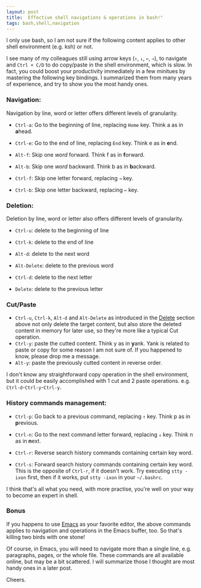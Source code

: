 ```yaml
---
layout: post
title:  Effective shell navigations & operations in bash!"
tags: bash,shell,navigation
---
```


I only use bash, so I am not sure if the following content applies to other
shell environment (e.g. ksh) or not.

I see many of my colleagues still using arrow keys (`↑`, `↓`, `←`, `→`), to
navigate and `Ctrl + C/D` to do copy/paste in the shell environment, which is
slow. In fact, you could boost your productivity immediately in a few minitues
by mastering the following key bindings. I summarized them from many years of
experience, and try to show you the most handy ones.

### Navigation:

Navigation by line, word or letter offers different levels of granularity.

* `Ctrl-a`: Go to the beginning of line, replacing `Home` key. Think a as in **a**head.
* `Ctrl-e`: Go to the end of line, replacing `End` key. Think e as in **e**nd.
	
* `Alt-f`: Skip one *word* forward. Think f as in **f**orward.
* `Alt-b`: Skip one *word* backward. Think b as in **b**ackward.

* `Ctrl-f`: Skip one letter forward, replacing `→` key.
* `Ctrl-b`: Skip one letter backward, replacing `←` key.

### <a name="del"/>Deletion:

Deletion by line, word or letter also offers different levels of granularity.
	
* `Ctrl-u`: delete to the beginning of line
* `Ctrl-k`: delete to the end of line
	
* `Alt-d`: delete to the next word
* `Alt-Delete`: delete to the previous word

* `Ctrl-d`: delete to the next letter
* `Delete`: delete to the previous letter

### Cut/Paste

* `Ctrl-u`, `Ctrl-k`, `Alt-d` and `Alt-Delete` as introduced in the [Delete](#del)
  section above not only delete the target content, but also store the deleted
  content in memory for later use, so they're more like a typical Cut
  operation.
* `Ctrl-y`: paste the cutted content. Think y as in **y**ank. Yank is related to
  paste or copy for some reason I am not sure of. If you happened to know,
  please drop me a message.
* `Alt-y`: paste the previously cutted content in reverse order.

I don't know any straightforward copy operation in the shell environment, but
it could be easily accomplished with 1 cut and 2 paste
operations. e.g. `Ctrl-d`-`Ctrl-y`-`Ctrl-y`.

### History commands management:

* `Ctrl-p`: Go back to a previous command, replacing `↑` key. Think p as in **p**revious.
* `Ctrl-n`: Go to the next command letter forward, replacing `↓` key. Think n as in **n**ext.

* `Ctrl-r`: Reverse search history commands containing certain key word.
<!-- http://stackoverflow.com/questions/12373586/how-to-reverse-i-search-back-and-forth -->
* `Ctrl-s`: Forward search history commands containing certain key word. This
  is the opposite of `Ctrl-r`, if it doesn't work. Try executing `stty -ixon`
  first, then if it works, put `stty -ixon` in your `~/.bashrc`.

I think that's all what you need, with more practise, you're well on your way
to become an expert in shell.

### Bonus

If you happens to use [Emacs](https://www.gnu.org/software/emacs/) as your
favorite editor, the above commands applies to navigation and operations in the
Emacs buffer, too. So that's killing two birds with one stone!

Of course, in Emacs, you will need to navigate more than a single line, e.g.
paragraphs, pages, or the whole file. These commands are all available online,
but may be a bit scattered. I will summarize those I thought are most handy
ones in a later post.

Cheers.
